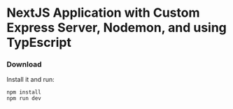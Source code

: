 # NextJS Application with Custom Express Server, Nodemon, and using TypEscript

### Download

Install it and run:

```
npm install
npm run dev
```